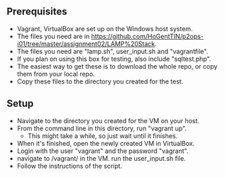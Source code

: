 ## Prerequisites

- Vagrant, VirtualBox are set up on the Windows host system.
- The files you need are in https://github.com/HoGentTIN/p2ops-i01/tree/master/assignment02/LAMP%20Stack.
- The files you need are "lamp.sh", user_input.sh and "vagrantfile".
- If you plan on using this box for testing, also include "sqltest.php".
- The easiest way to get these is to download the whole repo, or copy them from your local repo. 
- Copy these files to the directory you created for the test.

## Setup
- Navigate to the directory you created for the VM on your host.
- From the command line in this directory, run "vagrant up".
	- This might take a while, so just wait until it finishes.
- When it's finished, open the newly created VM in VirtualBox.
- Login with the user "vagrant" and the password "vagrant".
-  navigate to /vagrant/ in the VM. run the user_input.sh file.
- Follow the instructions of the script.
